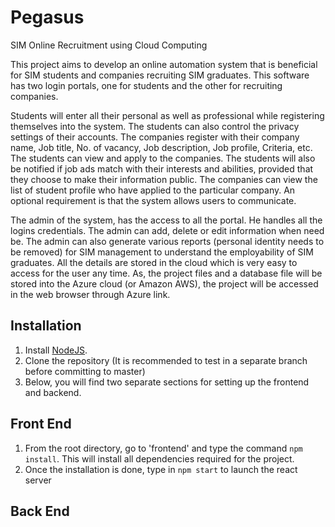 # Pegasus
SIM Online Recruitment using Cloud Computing

This project aims to develop an online automation system that is beneficial for SIM students and companies recruiting SIM graduates. This software has two login portals, one for students and the other for recruiting companies.

Students will enter all their personal as well as professional while registering themselves into the system. The students can also control the privacy settings of their accounts. The companies register with their company name, Job title, No. of vacancy, Job description, Job profile, Criteria, etc. The students can view and apply to the companies. The students will also be notified if job ads match with their interests and abilities, provided that they choose to make their information public. The companies can view the list of student profile who have applied to the particular company. An optional requirement is that the system allows users to communicate.

The admin of the system, has the access to all the portal. He handles all the logins credentials. The admin can add, delete or edit information when need be. The admin can also generate various reports (personal identity needs to be removed) for SIM management to understand the employability of SIM graduates.
All the details are stored in the cloud which is very easy to access for the user any time. As, the project files and a database file will be stored into the Azure cloud (or Amazon AWS), the project will be accessed in the web browser through Azure link.

## Installation

1. Install [NodeJS](https://nodejs.org/en/download/).
2. Clone the repository (It is recommended to test in a separate branch before committing to master)
3. Below, you will find two separate sections for setting up the frontend and backend.

## Front End
1. From the root directory, go to 'frontend' and type the command ```npm install```.
   This will install all dependencies required for the project.
2. Once the installation is done, type in ```npm start``` to launch the react server

## Back End